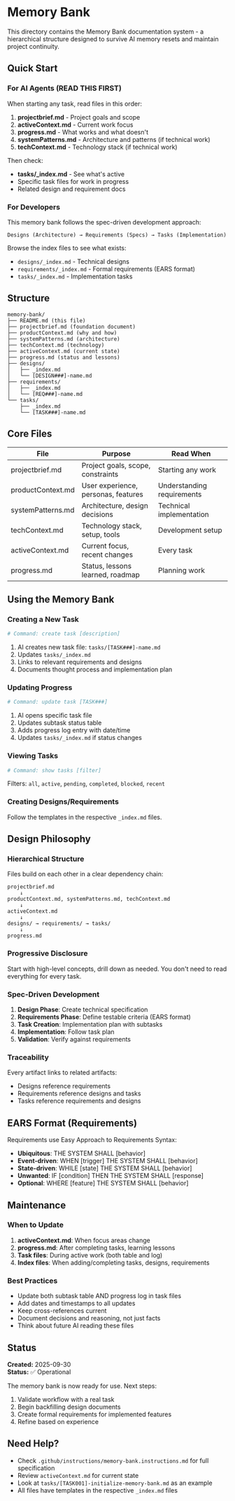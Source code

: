 # Memory Bank

This directory contains the Memory Bank documentation system - a hierarchical structure designed to survive AI memory resets and maintain project continuity.

## Quick Start

### For AI Agents (READ THIS FIRST)

When starting any task, read files in this order:

1. **projectbrief.md** - Project goals and scope
2. **activeContext.md** - Current work focus
3. **progress.md** - What works and what doesn't
4. **systemPatterns.md** - Architecture and patterns (if technical work)
5. **techContext.md** - Technology stack (if technical work)

Then check:

- **tasks/\_index.md** - See what's active
- Specific task files for work in progress
- Related design and requirement docs

### For Developers

This memory bank follows the spec-driven development approach:

```
Designs (Architecture) → Requirements (Specs) → Tasks (Implementation)
```

Browse the index files to see what exists:

- `designs/_index.md` - Technical designs
- `requirements/_index.md` - Formal requirements (EARS format)
- `tasks/_index.md` - Implementation tasks

## Structure

```
memory-bank/
├── README.md (this file)
├── projectbrief.md (foundation document)
├── productContext.md (why and how)
├── systemPatterns.md (architecture)
├── techContext.md (technology)
├── activeContext.md (current state)
├── progress.md (status and lessons)
├── designs/
│   ├── _index.md
│   └── [DESIGN###]-name.md
├── requirements/
│   ├── _index.md
│   └── [REQ###]-name.md
└── tasks/
    ├── _index.md
    └── [TASK###]-name.md
```

## Core Files

| File              | Purpose                             | Read When                  |
| ----------------- | ----------------------------------- | -------------------------- |
| projectbrief.md   | Project goals, scope, constraints   | Starting any work          |
| productContext.md | User experience, personas, features | Understanding requirements |
| systemPatterns.md | Architecture, design decisions      | Technical implementation   |
| techContext.md    | Technology stack, setup, tools      | Development setup          |
| activeContext.md  | Current focus, recent changes       | Every task                 |
| progress.md       | Status, lessons learned, roadmap    | Planning work              |

## Using the Memory Bank

### Creating a New Task

```bash
# Command: create task [description]
```

1. AI creates new task file: `tasks/[TASK###]-name.md`
2. Updates `tasks/_index.md`
3. Links to relevant requirements and designs
4. Documents thought process and implementation plan

### Updating Progress

```bash
# Command: update task [TASK###]
```

1. AI opens specific task file
2. Updates subtask status table
3. Adds progress log entry with date/time
4. Updates `tasks/_index.md` if status changes

### Viewing Tasks

```bash
# Command: show tasks [filter]
```

Filters: `all`, `active`, `pending`, `completed`, `blocked`, `recent`

### Creating Designs/Requirements

Follow the templates in the respective `_index.md` files.

## Design Philosophy

### Hierarchical Structure

Files build on each other in a clear dependency chain:

```
projectbrief.md
    ↓
productContext.md, systemPatterns.md, techContext.md
    ↓
activeContext.md
    ↓
designs/ → requirements/ → tasks/
    ↓
progress.md
```

### Progressive Disclosure

Start with high-level concepts, drill down as needed. You don't need to read everything for every task.

### Spec-Driven Development

1. **Design Phase**: Create technical specification
2. **Requirements Phase**: Define testable criteria (EARS format)
3. **Task Creation**: Implementation plan with subtasks
4. **Implementation**: Follow task plan
5. **Validation**: Verify against requirements

### Traceability

Every artifact links to related artifacts:

- Designs reference requirements
- Requirements reference designs and tasks
- Tasks reference requirements and designs

## EARS Format (Requirements)

Requirements use Easy Approach to Requirements Syntax:

- **Ubiquitous**: THE SYSTEM SHALL [behavior]
- **Event-driven**: WHEN [trigger] THE SYSTEM SHALL [behavior]
- **State-driven**: WHILE [state] THE SYSTEM SHALL [behavior]
- **Unwanted**: IF [condition] THEN THE SYSTEM SHALL [response]
- **Optional**: WHERE [feature] THE SYSTEM SHALL [behavior]

## Maintenance

### When to Update

1. **activeContext.md**: When focus areas change
2. **progress.md**: After completing tasks, learning lessons
3. **Task files**: During active work (both table and log)
4. **Index files**: When adding/completing tasks, designs, requirements

### Best Practices

- Update both subtask table AND progress log in task files
- Add dates and timestamps to all updates
- Keep cross-references current
- Document decisions and reasoning, not just facts
- Think about future AI reading these files

## Status

**Created:** 2025-09-30  
**Status:** ✅ Operational

The memory bank is now ready for use. Next steps:

1. Validate workflow with a real task
2. Begin backfilling design documents
3. Create formal requirements for implemented features
4. Refine based on experience

## Need Help?

- Check `.github/instructions/memory-bank.instructions.md` for full specification
- Review `activeContext.md` for current state
- Look at `tasks/[TASK001]-initialize-memory-bank.md` as an example
- All files have templates in the respective `_index.md` files
